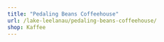 ```yaml
---
title: "Pedaling Beans Coffeehouse"
url: /lake-leelanau/pedaling-beans-coffeehouse/
shop: Kaffee
---
```


